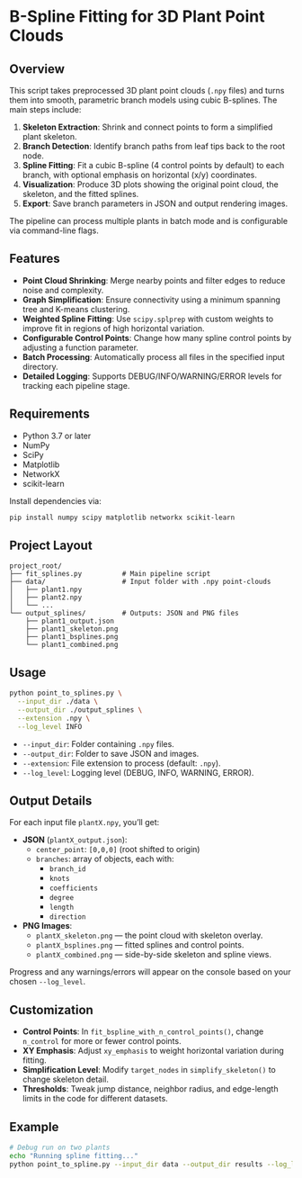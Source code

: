 # B-Spline Fitting for 3D Plant Point Clouds

## Overview

This script takes preprocessed 3D plant point clouds (`.npy` files) and turns them into smooth, parametric branch models using cubic B-splines. The main steps include:

1. **Skeleton Extraction**: Shrink and connect points to form a simplified plant skeleton.  
2. **Branch Detection**: Identify branch paths from leaf tips back to the root node.  
3. **Spline Fitting**: Fit a cubic B-spline (4 control points by default) to each branch, with optional emphasis on horizontal (x/y) coordinates.  
4. **Visualization**: Produce 3D plots showing the original point cloud, the skeleton, and the fitted splines.  
5. **Export**: Save branch parameters in JSON and output rendering images.

The pipeline can process multiple plants in batch mode and is configurable via command-line flags.

## Features

- **Point Cloud Shrinking**: Merge nearby points and filter edges to reduce noise and complexity.  
- **Graph Simplification**: Ensure connectivity using a minimum spanning tree and K-means clustering.  
- **Weighted Spline Fitting**: Use `scipy.splprep` with custom weights to improve fit in regions of high horizontal variation.  
- **Configurable Control Points**: Change how many spline control points by adjusting a function parameter.  
- **Batch Processing**: Automatically process all files in the specified input directory.  
- **Detailed Logging**: Supports DEBUG/INFO/WARNING/ERROR levels for tracking each pipeline stage.

## Requirements

- Python 3.7 or later  
- NumPy  
- SciPy  
- Matplotlib  
- NetworkX  
- scikit-learn  

Install dependencies via:

```bash
pip install numpy scipy matplotlib networkx scikit-learn
```

## Project Layout

```
project_root/
├── fit_splines.py          # Main pipeline script
├── data/                   # Input folder with .npy point-clouds
│   ├── plant1.npy
│   ├── plant2.npy
│   └── ...
└── output_splines/         # Outputs: JSON and PNG files
    ├── plant1_output.json
    ├── plant1_skeleton.png
    ├── plant1_bsplines.png
    └── plant1_combined.png
```

## Usage

```bash
python point_to_splines.py \
  --input_dir ./data \
  --output_dir ./output_splines \
  --extension .npy \
  --log_level INFO
```

- `--input_dir`: Folder containing `.npy` files.  
- `--output_dir`: Folder to save JSON and images.  
- `--extension`: File extension to process (default: `.npy`).  
- `--log_level`: Logging level (DEBUG, INFO, WARNING, ERROR).

## Output Details

For each input file `plantX.npy`, you’ll get:

- **JSON** (`plantX_output.json`):
  - `center_point`: `[0,0,0]` (root shifted to origin)  
  - `branches`: array of objects, each with:
    - `branch_id`
    - `knots`
    - `coefficients`
    - `degree`
    - `length`
    - `direction`
- **PNG Images**:
  - `plantX_skeleton.png` — the point cloud with skeleton overlay.  
  - `plantX_bsplines.png` — fitted splines and control points.  
  - `plantX_combined.png` — side-by-side skeleton and spline views.

Progress and any warnings/errors will appear on the console based on your chosen `--log_level`.

## Customization

- **Control Points**: In `fit_bspline_with_n_control_points()`, change `n_control` for more or fewer control points.  
- **XY Emphasis**: Adjust `xy_emphasis` to weight horizontal variation during fitting.  
- **Simplification Level**: Modify `target_nodes` in `simplify_skeleton()` to change skeleton detail.  
- **Thresholds**: Tweak jump distance, neighbor radius, and edge-length limits in the code for different datasets.

## Example

```bash
# Debug run on two plants
echo "Running spline fitting..."
python point_to_spline.py --input_dir data --output_dir results --log_level DEBUG
```